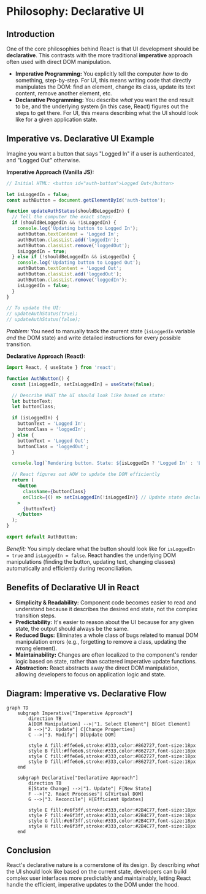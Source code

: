 # Philosophy: Declarative UI

## Introduction

One of the core philosophies behind React is that UI development should be **declarative**. This contrasts with the more traditional **imperative** approach often used with direct DOM manipulation.

- **Imperative Programming:** You explicitly tell the computer *how* to do something, step-by-step. For UI, this means writing code that directly manipulates the DOM: find an element, change its class, update its text content, remove another element, etc.
- **Declarative Programming:** You describe *what* you want the end result to be, and the underlying system (in this case, React) figures out the steps to get there. For UI, this means describing what the UI should look like for a given application state.

## Imperative vs. Declarative UI Example

Imagine you want a button that says "Logged In" if a user is authenticated, and "Logged Out" otherwise.

**Imperative Approach (Vanilla JS):**

```javascript
// Initial HTML: <button id="auth-button">Logged Out</button>

let isLoggedIn = false;
const authButton = document.getElementById('auth-button');

function updateAuthStatus(shouldBeLoggedIn) {
  // Tell the computer the exact steps:
  if (shouldBeLoggedIn && !isLoggedIn) {
    console.log('Updating button to Logged In');
    authButton.textContent = 'Logged In';
    authButton.classList.add('loggedIn');
    authButton.classList.remove('loggedOut');
    isLoggedIn = true;
  } else if (!shouldBeLoggedIn && isLoggedIn) {
    console.log('Updating button to Logged Out');
    authButton.textContent = 'Logged Out';
    authButton.classList.add('loggedOut');
    authButton.classList.remove('loggedIn');
    isLoggedIn = false;
  }
}

// To update the UI:
// updateAuthStatus(true); 
// updateAuthStatus(false);
```
*Problem:* You need to manually track the current state (`isLoggedIn` variable *and* the DOM state) and write detailed instructions for every possible transition.

**Declarative Approach (React):**

```jsx
import React, { useState } from 'react';

function AuthButton() {
  const [isLoggedIn, setIsLoggedIn] = useState(false);

  // Describe WHAT the UI should look like based on state:
  let buttonText;
  let buttonClass;

  if (isLoggedIn) {
    buttonText = 'Logged In';
    buttonClass = 'loggedIn';
  } else {
    buttonText = 'Logged Out';
    buttonClass = 'loggedOut';
  }

  console.log(`Rendering button. State: ${isLoggedIn ? 'Logged In' : 'Logged Out'}`);

  // React figures out HOW to update the DOM efficiently
  return (
    <button 
      className={buttonClass} 
      onClick={() => setIsLoggedIn(!isLoggedIn)} // Update state declaratively
    >
      {buttonText}
    </button>
  );
}

export default AuthButton;
```
*Benefit:* You simply declare what the button should look like for `isLoggedIn = true` and `isLoggedIn = false`. React handles the underlying DOM manipulations (finding the button, updating text, changing classes) automatically and efficiently during reconciliation.

## Benefits of Declarative UI in React

- **Simplicity & Readability:** Component code becomes easier to read and understand because it describes the desired end state, not the complex transition steps.
- **Predictability:** It's easier to reason about the UI because for any given state, the output should always be the same.
- **Reduced Bugs:** Eliminates a whole class of bugs related to manual DOM manipulation errors (e.g., forgetting to remove a class, updating the wrong element).
- **Maintainability:** Changes are often localized to the component's render logic based on state, rather than scattered imperative update functions.
- **Abstraction:** React abstracts away the direct DOM manipulation, allowing developers to focus on application logic and state.

## Diagram: Imperative vs. Declarative Flow

```mermaid
graph TD
    subgraph Imperative["Imperative Approach"]
        direction TB
        A[DOM Manipulation] -->|"1. Select Element"| B[Get Element]
        B -->|"2. Update"| C[Change Properties]
        C -->|"3. Modify"| D[Update DOM]
        
        style A fill:#ffe6e6,stroke:#333,color:#862727,font-size:18px
        style B fill:#ffe6e6,stroke:#333,color:#862727,font-size:18px
        style C fill:#ffe6e6,stroke:#333,color:#862727,font-size:18px
        style D fill:#ffe6e6,stroke:#333,color:#862727,font-size:18px
    end

    subgraph Declarative["Declarative Approach"]
        direction TB
        E[State Change] -->|"1. Update"| F[New State]
        F -->|"2. React Processes"| G[Virtual DOM]
        G -->|"3. Reconcile"| H[Efficient Updates]
        
        style E fill:#e6f3ff,stroke:#333,color:#2B4C77,font-size:18px
        style F fill:#e6f3ff,stroke:#333,color:#2B4C77,font-size:18px
        style G fill:#e6f3ff,stroke:#333,color:#2B4C77,font-size:18px
        style H fill:#e6f3ff,stroke:#333,color:#2B4C77,font-size:18px
    end
```

## Conclusion

React's declarative nature is a cornerstone of its design. By describing *what* the UI should look like based on the current state, developers can build complex user interfaces more predictably and maintainably, letting React handle the efficient, imperative updates to the DOM under the hood. 